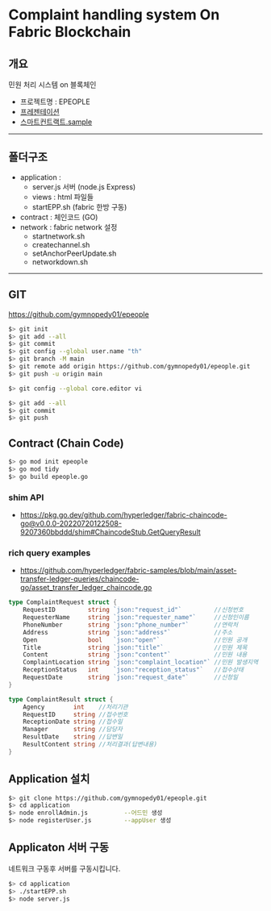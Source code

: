 # Complaint handling system On Fabric Blockchain

## 개요 
 민원 처리 시스템 on 블록체인
- 프로젝트명 : EPEOPLE
- [프레젠테이션](https://docs.google.com/presentation/d/1Uw4QljW7FFWONqQ7pinJK1JejxUvLGf-xW37tvZsmL4/edit)
- [스마트컨트랙트.sample](https://go.dev/play/p/LoiCn3Cvqv4)

<hr/>

## 폴더구조
- application : 
  - server.js 서버 (node.js Express)
  - views : html 파일들
  - startEPP.sh (fabric 한방 구동)
- contract : 체인코드 (GO)
- network : fabric network 설정 
  - startnetwork.sh     
  - createchannel.sh
  - setAnchorPeerUpdate.sh
  - networkdown.sh

<hr/>

## GIT 

https://github.com/gymnopedy01/epeople

```sh
$> git init 
$> git add --all
$> git commit 
$> git config --global user.name "th"
$> git branch -M main
$> git remote add origin https://github.com/gymnopedy01/epeople.git
$> git push -u origin main
```

```sh
$> git config --global core.editor vi
```

```sh
$> git add --all
$> git commit
$> git push
```


## Contract (Chain Code)

```sh
$> go mod init epeople
$> go mod tidy
$> go build epeople.go
```

### shim API
- https://pkg.go.dev/github.com/hyperledger/fabric-chaincode-go@v0.0.0-20220720122508-9207360bbddd/shim#ChaincodeStub.GetQueryResult

### rich query examples
- https://github.com/hyperledger/fabric-samples/blob/main/asset-transfer-ledger-queries/chaincode-go/asset_transfer_ledger_chaincode.go

```go
type ComplaintRequest struct {
	RequestID         string `json:"request_id"`         //신청번호
	RequesterName     string `json:"requester_name"`     //신청인이름
	PhoneNumber       string `json:"phone_number"`       //연락처
	Address           string `json:"address"`            //주소
	Open              bool   `json:"open"`               //민원 공개
	Title             string `json:"title"`              //민원 제목
	Content           string `json:"content"`            //민원 내용
	ComplaintLocation string `json:"complaint_location"` //민원 발생지역
	ReceptionStatus   int    `json:"reception_status"`   //접수상태
	RequestDate       string `json:"request_date"`       //신청일
}

type ComplaintResult struct {
	Agency        int    //처리기관
	RequestID     string //접수번호
	ReceptionDate string //접수일
	Manager       string //담당자
	ResultDate    string //답변일
	ResultContent string //처리결과(답변내용)
}
```

## Application 설치
```sh
$> git clone https://github.com/gymnopedy01/epeople.git
$> cd application
$> node enrollAdmin.js			--어드민 생성
$> node registerUser.js			--appUser 생성
```

## Applicaton 서버 구동

네트워크 구동후 서버를 구동시킵니다.
```sh
$> cd application
$> ./startEPP.sh
$> node server.js
```

